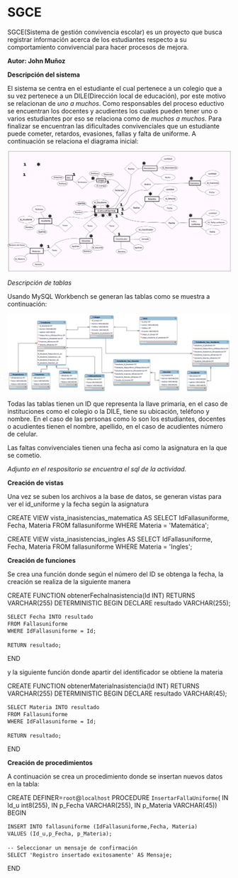 # SGCE
SGCE(Sistema de gestión convivencia escolar) es un proyecto que busca registrar información acerca de los estudiantes respecto a su comportamiento convivencial para hacer procesos de mejora.

**Autor: John Muñoz**

**Descripción del sistema**

El sistema se centra en el estudiante el cual pertenece a un colegio que a su vez pertenece a un DILE(Dirección local de educación), por este motivo se relacionan de *uno a muchos*. Como responsables del proceso eductivo se encuentran los docentes y acudientes los cuales pueden tener uno o varios estudiantes por eso se relaciona como de *muchos a muchos*. Para finalizar se encuentran las dificultades convivenciales que un estudiante puede cometer, retardos, evasiones, fallas y falta de uniforme. A continuación se relaciona el diagrama inicial:

![Modelo entidad relación](https://github.com/Lic-JohnM/SGCE/blob/main/Modelo-entidad-relacion.png)

*Descripción de tablas*

Usando MySQL Workbench se generan las tablas como se muestra a continuación:

![Estructuras tablas](https://github.com/Lic-JohnM/SGCE/blob/main/Estructuras-tabla.png)

Todas las tablas tienen un ID que representa la llave primaria, en el caso de instituciones como el colegio o la DILE, tiene su ubicación, teléfono y nombre. En el caso de las personas como lo son los estudiantes, docentes o acudientes tienen el nombre, apellido, en el caso de acudientes número de celular. 

Las faltas convivenciales tienen una fecha así como la asignatura en la que se cometio.

*Adjunto en el respositorio se encuentra el sql de la actividad.*

**Creación de vistas**

Una vez se suben los archivos a la base de datos, se generan vistas para ver el id_uniforme y la fecha según la asignatura

CREATE VIEW vista_inasistencias_matematica AS
SELECT IdFallasuniforme, Fecha, Materia
FROM fallasuniforme
WHERE Materia = 'Matemática';

CREATE VIEW vista_inasistencias_ingles AS
SELECT IdFallasuniforme, Fecha, Materia
FROM fallasuniforme
WHERE Materia = 'Ingles';

**Creación de funciones**

Se crea una función donde  según el número del ID se obtenga la fecha, la creación se realiza de la siguiente manera

CREATE FUNCTION obtenerFechaInasistencia(Id INT)
RETURNS VARCHAR(255)
DETERMINISTIC
BEGIN
    DECLARE resultado VARCHAR(255);

    SELECT Fecha INTO resultado
    FROM Fallasuniforme
    WHERE IdFallasuniforme = Id;

    RETURN resultado;
END

y la siguiente función donde apartir del identificador se obtiene la materia

CREATE FUNCTION obtenerMateriaInasistencia(Id INT)
RETURNS VARCHAR(255)
DETERMINISTIC
BEGIN
    DECLARE resultado VARCHAR(45);

    SELECT Materia INTO resultado
    FROM Fallasuniforme
    WHERE IdFallasuniforme = Id;

    RETURN resultado;
END

**Creación de procedimientos**

A continuación se crea un procedimiento donde se insertan nuevos datos en la tabla:

CREATE DEFINER=`root`@`localhost` PROCEDURE `InsertarFallaUniforme`(
  IN Id_u int8(255),
  IN p_Fecha VARCHAR(255),
   IN p_Materia VARCHAR(45))
BEGIN

    INSERT INTO fallasuniforme (IdFallasuniforme,Fecha, Materia)
    VALUES (Id_u,p_Fecha, p_Materia);

    -- Seleccionar un mensaje de confirmación
    SELECT 'Registro insertado exitosamente' AS Mensaje;
END


